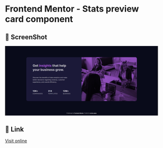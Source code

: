 # Frontend Mentor - Stats preview card component

## 📸 ScreenShot

![screenshot](./screenshot.png)

## 🔗 Link

[Visit online](https://turtle-papa.github.io/frontendmentor-challenges/stats-preview-card-component/)
